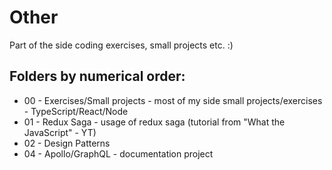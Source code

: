 # Other
Part of the side coding exercises, small projects etc. :)

## Folders by numerical order:
- 00 - Exercises/Small projects - most of my side small projects/exercises - TypeScript/React/Node
- 01 - Redux Saga - usage of redux saga (tutorial from "What the JavaScript" - YT)
- 02 - Design Patterns
- 04 - Apollo/GraphQL - documentation project

